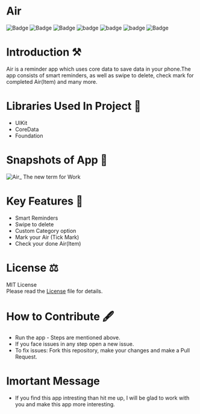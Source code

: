# Air

![Badge](https://img.shields.io/badge/License-MIT-yellow)
![Badge](https://img.shields.io/badge/Core-Data-pink)
![Badge](https://img.shields.io/badge/Xcode-11.6-green)
![badge](https://img.shields.io/badge/Swift-5.0-red)
![badge](https://img.shields.io/badge/iOS-13-blue)
![badge](https://img.shields.io/badge/Platfrom-iOS-orange)
![Badge](https://img.shields.io/badge/Reminder-Application-yellowgreen)


# Introduction ⚒  
Air is a reminder app which uses core data to save data in your phone.The app consists of smart reminders, as well as swipe to delete, check mark for completed Air(Item)
and many more.

# Libraries Used In Project 📒 

* UIKit <br>
* CoreData
* Foundation

# Snapshots of App 📸

![Air_ The new term for  Work](https://user-images.githubusercontent.com/56252259/90679740-3ddef500-e27e-11ea-9119-7d0dfa1bc3e7.png)


# Key Features 🔐
* Smart Reminders
* Swipe to delete
* Custom Category option
* Mark your Air (Tick Mark)
* Check your done Air(Item)

# License ⚖️  

MIT License<br> Please read the [License](https://github.com/gokulnair2001/Air/blob/master/LICENSE) file for details.

# How to Contribute 🖋 

* Run the app - Steps are mentioned above.
* If you face issues in any step open a new issue.
* To fix issues: Fork this repository, make your changes and make a Pull Request. 

# Imortant Message 

* If you find this app intresting than hit me up, I will be glad to work with you and make this app more interesting. 

